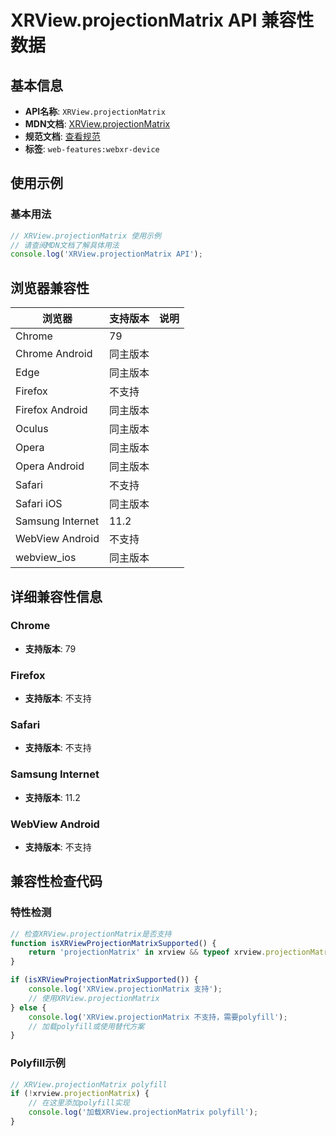 # XRView.projectionMatrix API 兼容性数据

## 基本信息

- **API名称**: `XRView.projectionMatrix`
- **MDN文档**: [XRView.projectionMatrix](https://developer.mozilla.org/docs/Web/API/XRView/projectionMatrix)
- **规范文档**: [查看规范](https://immersive-web.github.io/webxr/#dom-xrviewgeometry-projectionmatrix)
- **标签**: `web-features:webxr-device`

## 使用示例

### 基本用法

```javascript
// XRView.projectionMatrix 使用示例
// 请查阅MDN文档了解具体用法
console.log('XRView.projectionMatrix API');
```

## 浏览器兼容性

| 浏览器 | 支持版本 | 说明 |
|--------|----------|------|
| Chrome | 79 |  |
| Chrome Android | 同主版本 |  |
| Edge | 同主版本 |  |
| Firefox | 不支持 |  |
| Firefox Android | 同主版本 |  |
| Oculus | 同主版本 |  |
| Opera | 同主版本 |  |
| Opera Android | 同主版本 |  |
| Safari | 不支持 |  |
| Safari iOS | 同主版本 |  |
| Samsung Internet | 11.2 |  |
| WebView Android | 不支持 |  |
| webview_ios | 同主版本 |  |

## 详细兼容性信息

### Chrome

- **支持版本**: 79

### Firefox

- **支持版本**: 不支持

### Safari

- **支持版本**: 不支持

### Samsung Internet

- **支持版本**: 11.2

### WebView Android

- **支持版本**: 不支持

## 兼容性检查代码

### 特性检测

```javascript
// 检查XRView.projectionMatrix是否支持
function isXRViewProjectionMatrixSupported() {
    return 'projectionMatrix' in xrview && typeof xrview.projectionMatrix === 'function';
}

if (isXRViewProjectionMatrixSupported()) {
    console.log('XRView.projectionMatrix 支持');
    // 使用XRView.projectionMatrix
} else {
    console.log('XRView.projectionMatrix 不支持，需要polyfill');
    // 加载polyfill或使用替代方案
}
```

### Polyfill示例

```javascript
// XRView.projectionMatrix polyfill
if (!xrview.projectionMatrix) {
    // 在这里添加polyfill实现
    console.log('加载XRView.projectionMatrix polyfill');
}
```

